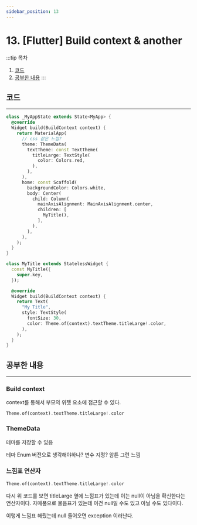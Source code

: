 ```yaml
---
sidebar_position: 13
---
```


# 13. [Flutter] Build context & another


:::tip 목차
1. [코드](#코드)
2. [공부한 내용](#공부한-내용)
:::



## 코드
---

```dart title='ThemeData 사용'
class _MyAppState extends State<MyApp> {
  @override
  Widget build(BuildContext context) {
    return MaterialApp(
      // css 같은 느낌?
      theme: ThemeData(
        textTheme: const TextTheme(
          titleLarge: TextStyle(
            color: Colors.red,
          ),
        ),
      ),
      home: const Scaffold(
        backgroundColor: Colors.white,
        body: Center(
          child: Column(
            mainAxisAlignment: MainAxisAlignment.center,
            children: [
              MyTitle(),
            ],
          ),
        ),
      ),
    );
  }
}
```



```dart title='MyTitle 위젯'
class MyTitle extends StatelessWidget {
  const MyTitle({
    super.key,
  });

  @override
  Widget build(BuildContext context) {
    return Text(
      "My Title",
      style: TextStyle(
        fontSize: 30,
        color: Theme.of(context).textTheme.titleLarge!.color,
      ),
    );
  }
}
```



## 공부한 내용
---

### Build context

context를 통해서 부모의 위젯 요소에 접근할 수 있다.

```dart title='example use context'
Theme.of(context).textTheme.titleLarge!.color
```

### ThemeData

테마를 저장할 수 있음

테마 Enum 버전으로 생각해야하나? 변수 지정? 암튼 그런 느낌

### 느낌표 연산자

```dart title='느낌표'
Theme.of(context).textTheme.titleLarge!.color
```
다시 위 코드를 보면 titleLarge 옆에 느낌표가 있는데 이는 null이 아님을 확신한다는 연산자이다. 자매품으로 물음표가 있는데 이건 null일 수도 있고 아닐 수도 있다이다.

이렇게 느낌표 해줬는데 null 들어오면 exception 이러난다.